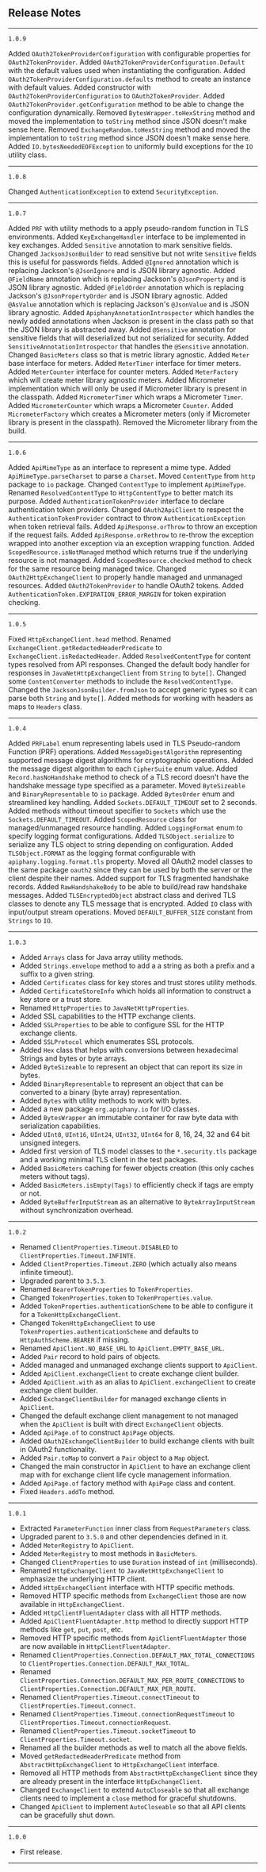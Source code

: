 ## Release Notes

---

`1.0.9`

Added `OAuth2TokenProviderConfiguration` with configurable properties for `OAuth2TokenProvider`.
Added `OAuth2TokenProviderConfiguration.Default` with the default values used when instantiating the configuration.
Added `OAuth2TokenProviderConfiguration.defaults` method to create an instance with default values.
Added constructor with `OAuth2TokenProviderConfiguration` to `OAuth2TokenProvider`.
Added `OAuth2TokenProvider.getConfiguration` method to be able to change the configuration dynamically.
Removed `BytesWrapper.toHexString` method and moved the implementation to `toString` method since JSON doesn't make sense here.
Removed `ExchangeRandom.toHexString` method and moved the implementation to `toString` method since JSON doesn't make sense here.
Added `IO.bytesNeededEOFException` to uniformly build exceptions for the `IO` utility class.

---

`1.0.8`

Changed `AuthenticationException` to extend `SecurityException`.

---

`1.0.7`

Added `PRF` with utility methods to a apply pseudo-random function in TLS environments.
Added `KeyExchangeHandler` interface to be implemented in key exchanges.
Added `Sensitive` annotation to mark sensitive fields.
Changed `JacksonJsonBuilder` to read sensitive but not write `Sensitive` fields this is useful for passwords fields.
Added `@Ignored` annotation which is replacing Jackson's `@JsonIgnore` and is JSON library agnostic.
Added `@FieldName` annotation which is replacing Jackson's `@JsonProperty` and is JSON library agnostic.
Added `@FieldOrder` annotation which is replacing Jackson's `@JsonPropertyOrder` and is JSON library agnostic.
Added `@AsValue` annotation which is replacing Jackson's `@JsonValue` and is JSON library agnostic.
Added `ApiphanyAnnotationIntrospector` which handles the newly added annotations when Jackson is present in the class path so that the JSON library is abstracted away.
Added `@Sensitive` annotation for sensitive fields that will deserialized but not serialized for security.
Added `SensitiveAnnotationIntrospector` that handles the `@Sensitive` annotation.
Changed `BasicMeters` class so that is metric library agnostic.
Added `Meter` base interface for meters.
Added `MeterTimer` interface for timer meters.
Added `MeterCounter` interface for counter meters.
Added `MeterFactory` which will create meter library agnostic meters.
Added Micrometer implementation which will only be used if Micrometer library is present in the classpath.
Added `MicrometerTimer` which wraps a Micrometer `Timer`.
Added `MicrometerCounter` which wraps a Micrometer `Counter`.
Added `MicrometerFactory` which creates a Micrometer meters (only if Micrometer library is present in the classpath).
Removed the Micrometer library from the build.

---

`1.0.6`

Added `ApiMimeType` as an interface to represent a mime type.
Added `ApiMimeType.parseCharset` to parse a `Charset`.
Moved `ContentType` from `http` package to `io` package.
Changed `ContentType` to implement `ApiMimeType`.
Renamed `ResolvedContentType` to `HttpContentType` to better match its purpose.
Added `AuthenticationTokenProvider` interface to declare authentication token providers.
Changed `OAuth2ApiClient` to respect the `AuthenticationTokenProvider` contract to throw `AuthenticationException` when token retrieval fails.
Added `ApiResponse.orThrow` to throw an exception if the request fails.
Added `ApiResponse.orRethrow` to re-throw the exception wrapped into another exception via an exception wrapping function.
Added `ScopedResource.isNotManaged` method which returns true if the underlying resource is not managed.
Added `ScopedResource.checked` method to check for the same resource being managed twice.
Changed `OAuth2HttpExchangeClient` to properly handle managed and unmanaged resources.
Added `OAuth2TokenProvider` to handle OAuth2 tokens.
Added `AuthenticationToken.EXPIRATION_ERROR_MARGIN` for token expiration checking.

---

`1.0.5`

Fixed `HttpExchangeClient.head` method.
Renamed `ExchangeClient.getRedactedHeaderPredicate` to `ExchangeClient.isRedactedHeader`.
Added `ResolvedContentType` for content types resolved from API responses.
Changed the default body handler for responses in `JavaNetHttpExchangeClient` from `String` to `byte[]`.
Changed some `ContentConverter` methods to include the `ResolvedContentType`.
Changed the `JacksonJsonBuilder.fromJson` to accept generic types so it can parse both `String` and `byte[]`.
Added methods for working with headers as maps to `Headers` class.

---

`1.0.4`

Added `PRFLabel` enum representing labels used in TLS Pseudo-random Function (PRF) operations.
Added `MessageDigestAlgorithm` representing supported message digest algorithms for cryptographic operations.
Added the message digest algorithm to each `CipherSuite` enum value.
Added `Record.hasNoHandshake` method to check of a TLS record doesn't have the handshake message type specified as a parameter.
Moved `ByteSizeable` and `BinaryRepresentable` to `io` package.
Added `BytesOrder` enum and streamlined key handling.
Added `Sockets.DEFAULT_TIMEOUT` set to 2 seconds.
Added methods without timeout specifier to `Sockets` which use the `Sockets.DEFAULT_TIMEOUT`.
Added `ScopedResource` class for managed/unmanaged resource handling.
Added `LoggingFormat` enum to specify logging format configurations.
Added `TLSObject.serialize` to serialize any TLS object to string depending on configuration.
Added `TLSObject.FORMAT` as the logging format configurable with `apiphany.logging.format.tls` property.
Moved all OAuth2 model classes to the same package `oauth2` since they can be used by both the server or the client despite their names.
Added support for TLS fragmented handshake records.
Added `RawHandshakeBody` to be able to build/read raw handshake messages.
Added `TLSEncryptedObject` abstract class and derived TLS classes to denote any TLS message that is encrypted.
Added `IO` class with input/output stream operations.
Moved `DEFAULT_BUFFER_SIZE` constant from `Strings` to `IO`.

---

`1.0.3`

- Added `Arrays` class for Java array utility methods.
- Added `Strings.envelope` method to add a a string as both a prefix and a suffix to a given string.
- Added `Certificates` class for key stores and trust stores utility methods.
- Added `CertificateStoreInfo` which holds all information to construct a key store or a trust store.
- Renamed `HttpProperties` to `JavaNetHttpProperties`.
- Added SSL capabilities to the HTTP exchange clients.
- Added `SSLProperties` to be able to configure SSL for the HTTP exchange clients.
- Added `SSLProtocol` which enumerates SSL protocols.
- Added `Hex` class that helps with conversions between hexadecimal Strings and bytes or byte arrays.
- Added `ByteSizeable` to represent an object that can report its size in bytes.
- Added `BinaryRepresentable` to represent an object that can be converted to a binary (byte array) representation.
- Added `Bytes` with utility methods to work with bytes.
- Added a new package `org.apiphany.io` for I/O classes.
- Added `BytesWrapper` an immutable container for raw byte data with serialization capabilities.
- Added `UInt8`, `UInt16`, `UInt24`, `UInt32`, `UInt64` for 8, 16, 24, 32 and 64 bit unsigned integers.
- Added first version of TLS model classes to the `*.security.tls` package and a working minimal TLS client in the test packages.
- Added `BasicMeters` caching for fewer objects creation (this only caches meters without tags).
- Added `BasicMeters.isEmpty(Tags)` to efficiently check if tags are empty or not.
- Added `ByteBufferInputStream` as an alternative to `ByteArrayInputStream` without synchronization overhead.

---

`1.0.2`

- Renamed `ClientProperties.Timeout.DISABLED` to `ClientProperties.Timeout.INFINTE`.
- Added `ClientProperties.Timeout.ZERO` (which actually also means infinite timeout).
- Upgraded parent to `3.5.3`.
- Renamed `BearerTokenProperties` to `TokenProperties`.
- Changed `TokenProperties.token` to `TokenProperties.value`.
- Added `TokenProperties.authenticationScheme` to be able to configure it for a `TokenHttpExchangeClient`.
- Changed `TokenHttpExchangeClient` to use `TokenProperties.authenticationScheme` and defaults to `HttpAuthScheme.BEARER` if missing.
- Renamed `ApiClient.NO_BASE_URL` to `ApiClient.EMPTY_BASE_URL`.
- Added `Pair` record to hold pairs of objects.
- Added managed and unmanaged exchange clients support to `ApiClient`.
- Added `ApiClient.exchangeClient` to create exchange client builder.
- Added `ApiClient.with` as an alias to `ApiClient.exchangeClient` to create exchange client builder.
- Added `ExchangeClientBuilder` for managed exchange clients in `ApiClient`.
- Changed the default exchange client management to not managed when the `ApiClient` is built with direct `ExchangeClient` objects.
- Added `ApiPage.of` to construct `ApiPage` objects.
- Added `OAuth2ExchangeClientBuilder` to build exchange clients with built in OAuth2 functionality.
- Added `Pair.toMap` to convert a `Pair` object to a `Map` object.
- Changed the main constructor in `ApiClient` to have an exchange client map with for exchange client life cycle management information.
- Added `ApiPage.of` factory method with `ApiPage` class and content.
- Fixed `Headers.addTo` method.

---

`1.0.1`

- Extracted `ParameterFunction` inner class from `RequestParameters` class.
- Upgraded parent to `3.5.0` and other dependencies defined in it.
- Added `MeterRegistry` to `ApiClient`.
- Added `MeterRegistry` to most methods in `BasicMeters`.
- Changed `ClientProperties` to use `Duration` instead of `int` (milliseconds).
- Renamed `HttpExchangeClient` to `JavaNetHttpExchangeClient` to emphasize the underlying HTTP client.
- Added `HttpExchangeClient` interface with HTTP specific methods.
- Removed HTTP specific methods from `ExchangeClient` those are now available in `HttpExchangeClient`.
- Added `HttpClientFluentAdapter` class with all HTTP methods.
- Added `ApiClientFluentAdapter.http` method to directly support HTTP methods like `get`, `put`, `post`, etc.
- Removed HTTP specific methods from `ApiClientFluentAdapter` those are now available in `HttpClientFluentAdapter`.
- Renamed `ClientProperties.Connection.DEFAULT_MAX_TOTAL_CONNECTIONS` to `ClientProperties.Connection.DEFAULT_MAX_TOTAL`.
- Renamed `ClientProperties.Connection.DEFAULT_MAX_PER_ROUTE_CONNECTIONS` to `ClientProperties.Connection.DEFAULT_MAX_PER_ROUTE`.
- Renamed `ClientProperties.Timeout.connectTimeout` to `ClientProperties.Timeout.connect`. 
- Renamed `ClientProperties.Timeout.connectionRequestTimeout` to `ClientProperties.Timeout.connectionRequest`. 
- Renamed `ClientProperties.Timeout.socketTimeout` to `ClientProperties.Timeout.socket`.
- Renamed all the builder methods as well to match all the above fields.
- Moved `getRedactedHeaderPredicate` method from `AbstractHttpExchangeClient` to `HttpExchangeClient` interface.
- Removed all HTTP methods from `AbstractHttpExchangeClient` since they are already present in the interface `HttpExchangeClient`.
- Changed `ExchangeClient` to extend `AutoCloseable` so that all exchange clients need to implement a `close` method for graceful shutdowns.
- Changed `ApiClient` to implement `AutoCloseable` so that all API clients can be gracefully shut down.

---

`1.0.0`

- First release.

---


